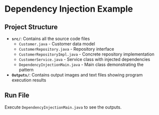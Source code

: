 # Dependency Injection Example

## Project Structure

- **`src/`**: Contains all the source code files
  - `Customer.java` - Customer data model
  - `CustomerRepository.java` - Repository interface
  - `CustomerRepositoryImpl.java` - Concrete repository implementation
  - `CustomerService.java` - Service class with injected dependencies
  - `DependencyInjectionMain.java` - Main class demonstrating the pattern
- **`Outputs/`**: Contains output images and text files showing program execution results

## Run File
Execute `DependencyInjectionMain.java` to see the outputs.
